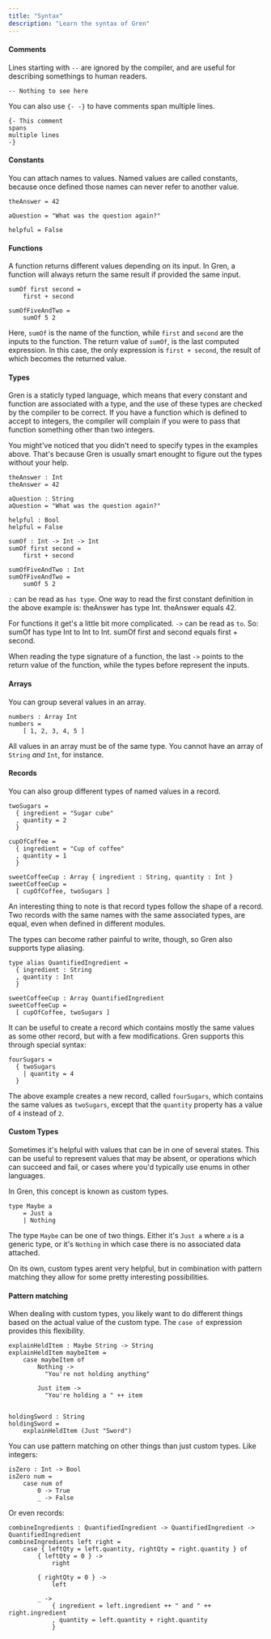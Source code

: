 ```yaml
---
title: "Syntax"
description: "Learn the syntax of Gren"
---
```


#### Comments

Lines starting with `--` are ignored by the compiler, and are useful for describing somethings to human readers.

```gren
-- Nothing to see here
```

You can also use `{- -}` to have comments span multiple lines.

```gren
{- This comment
spans
multiple lines
-}
```

#### Constants

You can attach names to values. Named values are called constants, because once defined those names can never refer to another value.

```gren
theAnswer = 42

aQuestion = "What was the question again?"

helpful = False
```

#### Functions

A function returns different values depending on its input. In Gren, a function will always return the same result if provided the same input.

```gren
sumOf first second =
    first + second

sumOfFiveAndTwo =
    sumOf 5 2
```

Here, `sumOf` is the name of the function, while `first` and `second` are the inputs to the function. The return value of `sumOf`, is the last computed expression. In this case, the only expression is `first + second`, the result of which becomes the returned value.

#### Types

Gren is a staticly typed language, which means that every constant and function are associated with a type, and the use of these types are checked by the compiler to be correct. If you have a function which is defined to accept to integers, the compiler will complain if you were to pass that function something other than two integers.

You might've noticed that you didn't need to specify types in the examples above. That's because Gren is usually smart enought to figure out the types without your help.

```gren
theAnswer : Int
theAnswer = 42

aQuestion : String
aQuestion = "What was the question again?"

helpful : Bool
helpful = False

sumOf : Int -> Int -> Int
sumOf first second =
    first + second

sumOfFiveAndTwo : Int
sumOfFiveAndTwo =
    sumOf 5 2
```

`:` can be read as `has type`. One way to read the first constant definition in the above example is: theAnswer has type Int. theAnswer equals 42.

For functions it get's a little bit more complicated. `->` can be read as `to`. So: sumOf has type Int to Int to Int. sumOf first and second equals first + second.

When reading the type signature of a function, the last `->` points to the return value of the function, while the types before represent the inputs.

#### Arrays

You can group several values in an array.

```gren
numbers : Array Int
numbers =
    [ 1, 2, 3, 4, 5 ]
```

All values in an array must be of the same type. You cannot have an array of `String` _and_ `Int`, for instance.

#### Records

You can also group different types of named values in a record.

```
twoSugars =
  { ingredient = "Sugar cube"
  , quantity = 2
  }

cupOfCoffee =
  { ingredient = "Cup of coffee"
  , quantity = 1
  }

sweetCoffeeCup : Array { ingredient : String, quantity : Int }
sweetCoffeeCup =
  [ cupOfCoffee, twoSugars ]
```

An interesting thing to note is that record types follow the shape of a record. Two records with the same names with the same associated types, are equal, even when defined in different modules.

The types can become rather painful to write, though, so Gren also supports type aliasing.

```
type alias QuantifiedIngredient =
  { ingredient : String
  , quantity : Int
  }

sweetCoffeeCup : Array QuantifiedIngredient
sweetCoffeeCup =
  [ cupOfCoffee, twoSugars ]
```

It can be useful to create a record which contains mostly the same values as some other record, but with a few modifications. Gren supports this through special syntax:

```gren
fourSugars =
  { twoSugars
    | quantity = 4
  }
```

The above example creates a new record, called `fourSugars`, which contains the same values as `twoSugars`, except that the `quantity` property has a value of `4` instead of `2`.

#### Custom Types

Sometimes it's helpful with values that can be in one of several states. This can be useful to represent values that may be absent, or operations which can succeed and fail, or cases where you'd typically use enums in other languages.

In Gren, this concept is known as custom types.

```gren
type Maybe a
    = Just a
    | Nothing
```

The type `Maybe` can be one of two things. Either it's `Just a` where `a` is a generic type, or it's `Nothing` in which case there is no associated data attached.

On its own, custom types arent very helpful, but in combination with pattern matching they allow for some pretty interesting possibilities.

#### Pattern matching

When dealing with custom types, you likely want to do different things based on the actual value of the custom type. The `case of` expression provides this flexibility.

```gren
explainHeldItem : Maybe String -> String
explainHeldItem maybeItem =
    case maybeItem of
        Nothing ->
          "You're not holding anything"

        Just item ->
          "You're holding a " ++ item


holdingSword : String
holdingSword =
    explainHeldItem (Just "Sword")
```

You can use pattern matching on other things than just custom types. Like integers:

```gren
isZero : Int -> Bool
isZero num =
    case num of
        0 -> True
        _ -> False
```

Or even records:

```gren
combineIngredients : QuantifiedIngredient -> QuantifiedIngredient -> QuantifiedIngredient
combineIngredients left right =
    case { leftQty = left.quantity, rightQty = right.quantity } of
        { leftQty = 0 } ->
            right
        
        { rightQty = 0 } ->
            left
        
        _ ->
            { ingredient = left.ingredient ++ " and " ++ right.ingredient
            , quantity = left.quantity + right.quantity
            }
```
